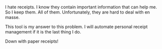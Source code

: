I hate receipts. I know they contain important information that can help me. So I keep them. All of them. Unfortunately, they are hard to deal with en masse.

This tool is my answer to this problem. I will automate personal receipt management if it is the last thing I do.

Down with paper receipts!